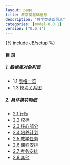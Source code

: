 ```yaml
---
layout: page
title: 教学类基础信息 
description: "教学类基础信息"
categories: [model-0.0.1]
version: ["0.0.1"]
---
```

{% include JB/setup %}

#### 目 录

##### 1. 数据库对象列表
  * 1.1 [表格一览](tables.html)
  * 1.3 [模块关系图](images.html)

##### 2. 具体模块明细
* [2.1 行标](hb.html)
* [2.2 校标](xb.html)
* [2.3 核心部分](core.html)
* [2.4 培养计划](plan.html)
* [2.5 教学任务](lesson.html)
* [2.6 课程安排](schedule.html)
* [2.7 考务安排](exam.html)
* [2.8 其他](misc.html)
